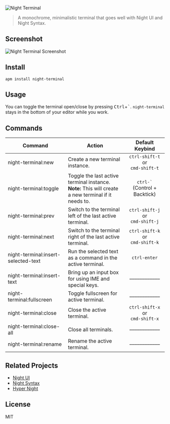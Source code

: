 ![Night Terminal](https://i.imgur.com/XFIPiAD.png)

> A monochrome, minimalistic terminal that goes well with Night UI and Night Syntax.

## Screenshot

![Night Terminal Screenshot](https://i.imgur.com/dwuI268.png)

## Install
`apm install night-terminal`

## Usage
You can toggle the terminal open/close by pressing <kbd>Ctrl</kbd>+<kbd>\`</kbd>.
`night-terminal` stays in the bottom of your editor while you work.

## Commands
| Command | Action | Default Keybind |
|---------|--------|:-----------------:|
| night-terminal:new | Create a new terminal instance. | `ctrl-shift-t`<br>or<br>`cmd-shift-t` |
| night-terminal:toggle | Toggle the last active terminal instance.<br>**Note:** This will create a new terminal if it needs to. | `` ctrl-` ``<br>(Control + Backtick) |
| night-terminal:prev | Switch to the terminal left of the last active terminal. | `ctrl-shift-j`<br>or<br>`cmd-shift-j` |
| night-terminal:next | Switch to the terminal right of the last active terminal. | `ctrl-shift-k`<br>or<br>`cmd-shift-k` |
| night-terminal:insert-selected-text | Run the selected text as a command in the active terminal. | `ctrl-enter` |
| night-terminal:insert-text | Bring up an input box for using IME and special keys. | –––––––––––– |
| night-terminal:fullscreen | Toggle fullscreen for active terminal. | –––––––––––– |
| night-terminal:close | Close the active terminal. | `ctrl-shift-x`<br>or<br>`cmd-shift-x` |
| night-terminal:close-all | Close all terminals. | –––––––––––– |
| night-terminal:rename | Rename the active terminal. | –––––––––––– |

## Related Projects
- [Night UI](https://github.com/saadq/night-ui)
- [Night Syntax](https://github.com/saadq/night-syntax)
- [Hyper Night](https://github.com/saadq/hyper-night)

## License
MIT
